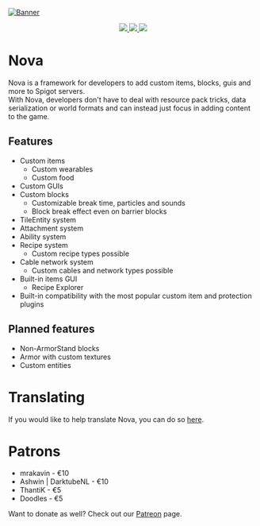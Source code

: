 [![Banner](https://i.imgur.com/HiDAPmf.png)](https://www.spigotmc.org/resources/93648/)

<p align="center">
  <a href="https://www.spigotmc.org/resources/93648/reviews">
    <img src="https://img.shields.io/spiget/rating/93648"> 
  </a>
  <a href="https://www.spigotmc.org/resources/93648/">
    <img src="https://img.shields.io/spiget/downloads/93648"> 
  </a>
  <a href="https://www.spigotmc.org/resources/93648/">
    <img src="https://img.shields.io/spiget/tested-versions/93648"> 
  </a>
</p>

# Nova

Nova is a framework for developers to add custom items, blocks, guis and more to Spigot servers.  
With Nova, developers don't have to deal with resource pack tricks, data serialization or world formats and can instead
just focus in adding content to the game.

## Features

* Custom items
  * Custom wearables
  * Custom food
* Custom GUIs
* Custom blocks
  * Customizable break time, particles and sounds
  * Block break effect even on barrier blocks
* TileEntity system
* Attachment system
* Ability system
* Recipe system
  * Custom recipe types possible
* Cable network system
  * Custom cables and network types possible
* Built-in items GUI
  * Recipe Explorer
* Built-in compatibility with the most popular custom item and protection plugins

## Planned features

* Non-ArmorStand blocks
* Armor with custom textures
* Custom entities

# Translating

If you would like to help translate Nova, you can do so [here](https://translate.xenondevs.xyz/).

# Patrons

* mrakavin - €10
* Ashwin | DarktubeNL - €10
* ThantiK - €5
* Doodles - €5

Want to donate as well? Check out our [Patreon](https://www.patreon.com/xenondevs) page.
